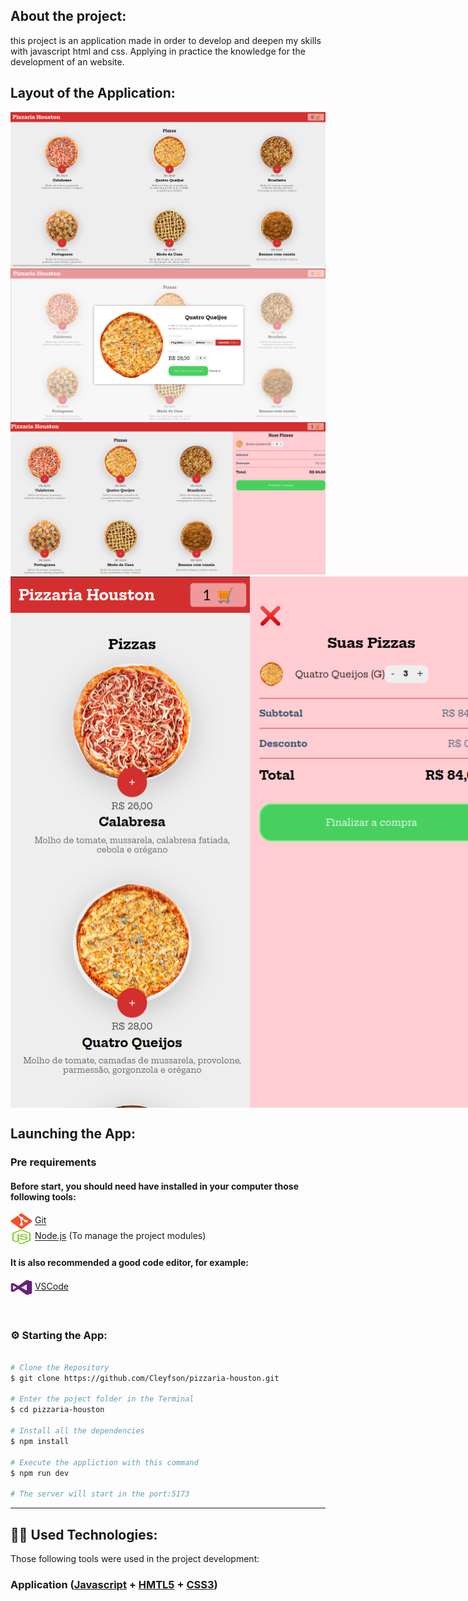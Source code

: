 ## About the project:

this project is an application made in order to develop and deepen my skills with javascript html and css. Applying in practice the knowledge for the development of an website.

## Layout of the Application:

  <img alt="email" src="./public/site/pizzaria-houston.png">
  <img alt="email" src="./public/site/pizzaria-houston2.png">
  <img alt="email" src="./public/site/pizzaria-houston3.png">
  <div style="display: flex;
              justify-content: space-around">
    <img height="850px" width="400px" align="center" alt="email" src="./public/site/pizzaria-houston4.png">
    <img height="850px" width="400px" align="center" alt="email" src="./public/site/pizzaria-houston7.png">
  </div>

## Launching the App:

### Pre requirements

#### Before start, you should need have installed in your computer those following tools:

<img align="center" alt="GIT" height="25" width="35" src="https://raw.githubusercontent.com/devicons/devicon/master/icons/git/git-original.svg" style="max-width:100%;"> [Git](https://git-scm.com)</img>
</br>
<img align="center" alt="NodeJS" height="25" width="35" src="https://raw.githubusercontent.com/devicons/devicon/master/icons/nodejs/nodejs-original.svg" style="max-width:100%;"> [Node.js](https://nodejs.org/en/) (To manage the project modules)</img>

#### It is also recommended a good code editor, for example:

<img align="center" alt="VisualStudioCode" height="25" width="35" src="https://raw.githubusercontent.com/devicons/devicon/master/icons/visualstudio/visualstudio-plain.svg" style="max-width:100%;"> [VSCode](https://code.visualstudio.com/)</img>

</br>

### :gear: Starting the App:

```bash

# Clone the Repository
$ git clone https://github.com/Cleyfson/pizzaria-houston.git

# Enter the poject folder in the Terminal
$ cd pizzaria-houston

# Install all the dependencies
$ npm install

# Execute the appliction with this command
$ npm run dev

# The server will start in the port:5173

```

---

## :man_technologist: Used Technologies:

Those following tools were used in the project development:

### **Application** ([Javascript](https://developer.mozilla.org/pt-BR/docs/Web/JavaScript) + [HMTL5](https://dev.w3.org/html5/spec-LC/) + [CSS3](https://www.w3.org/Style/CSS/software))

</br>
